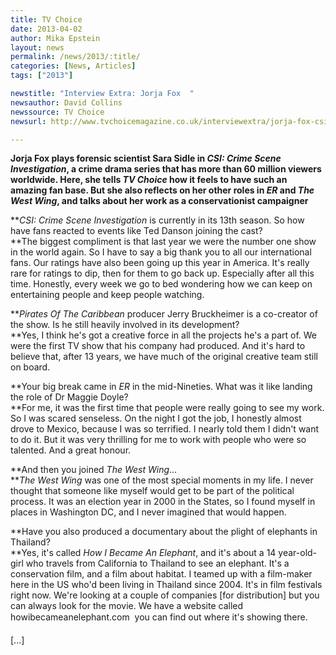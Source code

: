 ```yaml
---
title: TV Choice
date: 2013-04-02
author: Mika Epstein
layout: news
permalink: /news/2013/:title/
categories: [News, Articles]
tags: ["2013"]

newstitle: "Interview Extra: Jorja Fox  "
newsauthor: David Collins  
newssource: TV Choice  
newsurl: http://www.tvchoicemagazine.co.uk/interviewextra/jorja-fox-csi-crime-scene-investigation  

---
```


**Jorja Fox plays forensic scientist Sara Sidle in *CSI: Crime Scene Investigation*, a crime drama series that has more than 60 million viewers worldwide. Here, she tells *TV Choice* how it feels to have such an amazing fan base. But she also reflects on her other roles in *ER* and *The West Wing*, and talks about her work as a conservationist campaigner**

***CSI: Crime Scene Investigation* is currently in its 13th season. So how have fans reacted to events like Ted Danson joining the cast?  
**The biggest compliment is that last year we were the number one show in the world again. So I have to say a big thank you to all our international fans. Our ratings have also been going up this year in America. It's really rare for ratings to dip, then for them to go back up. Especially after all this time. Honestly, every week we go to bed wondering how we can keep on entertaining people and keep people watching.

***Pirates Of The Caribbean* producer Jerry Bruckheimer is a co-creator of the show. Is he still heavily involved in its development?  
**Yes, I think he's got a creative force in all the projects he's a part of. We were the first TV show that his company had produced. And it's hard to believe that, after 13 years, we have much of the original creative team still on board.

**Your big break came in *ER* in the mid-Nineties. What was it like landing the role of Dr Maggie Doyle?  
**For me, it was the first time that people were really going to see my work. So I was scared senseless. On the night I got the job, I honestly almost drove to Mexico, because I was so terrified. I nearly told them I didn't want to do it. But it was very thrilling for me to work with people who were so talented. And a great honour.

**And then you joined *The West Wing*...  
**</span>*The West Wing* was one of the most special moments in my life. I never thought that someone like myself would get to be part of the political process. It was an election year in 2000 in the States, so I found myself in places in Washington DC, and I never imagined that would happen.

**Have you also produced a documentary about the plight of elephants in Thailand?  
**</span>Yes, it's called *How I Became An Elephant*, and it's about a 14 year-old-girl who travels from California to Thailand to see an elephant. It's a conservation film, and a film about habitat. I teamed up with a film-maker here in the US who'd been living in Thailand since 2004. It's in film festivals right now. We're looking at a couple of companies [for distribution] but you can always look for the movie. We have a website called howibecameanelephant.com  you can find out where it's showing there.

[...]

